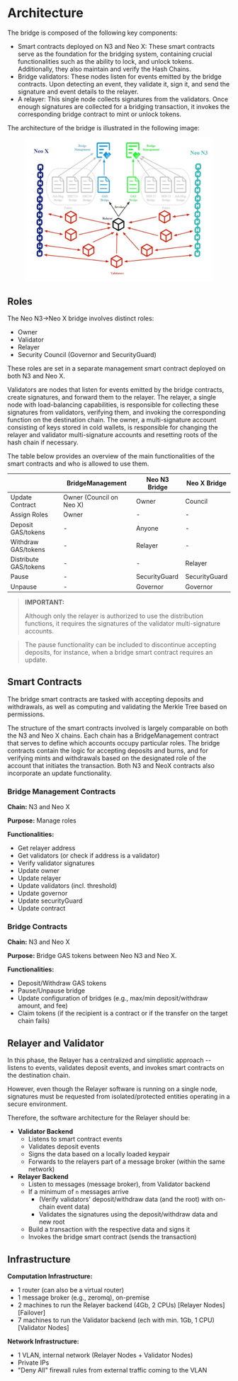 # Architecture

The bridge is composed of the following key components:

* Smart contracts deployed on N3 and Neo X: These smart contracts serve as the foundation for the bridging system, containing crucial functionalities such as the ability to lock, and unlock tokens. Additionally, they also maintain and verify the Hash Chains.
* Bridge validators:  These nodes listen for events emitted by the bridge contracts. Upon detecting an event, they validate it, sign it, and send the signature and event details to the relayer.&#x20;
* A relayer: This single node collects signatures from the validators. Once enough signatures are collected for a bridging transaction, it invokes the corresponding bridge contract to mint or unlock tokens.

The architecture of the bridge is illustrated in the following image:

<figure><img src="../../.gitbook/assets/NeoX-Bridge-Arch.png" alt=""><figcaption></figcaption></figure>

## Roles

The Neo N3->Neo X bridge involves distinct roles:

* Owner
* Validator
* Relayer
* Security Council (Governor and SecurityGuard)

These roles are set in a separate management smart contract deployed on both N3 and Neo X.

Validators are nodes that listen for events emitted by the bridge contracts, create signatures, and forward them to the relayer. The relayer, a single node with load-balancing capabilities, is responsible for collecting these signatures from validators, verifying them, and invoking the corresponding function on the destination chain. The owner, a multi-signature account consisting of keys stored in cold wallets, is responsible for changing the relayer and validator multi-signature accounts and resetting roots of the hash chain if necessary.

The table below provides an overview of the main functionalities of the smart contracts and who is allowed to use them.

|                       | BridgeManagement         | Neo N3 Bridge   | Neo X Bridge  |
| --------------------- | ------------------------ | --------------- | ------------- |
| Update Contract       | Owner (Council on Neo X) | Owner           | Council       |
| Assign Roles          | Owner                    | -               | -             |
| Deposit GAS/tokens    | -                        | Anyone          | -             |
| Withdraw GAS/tokens   | -                        | Relayer         | -             |
| Distribute GAS/tokens | -                        | -               | Relayer       |
| Pause                 | -                        | SecurityGuard   | SecurityGuard |
| Unpause               | -                        | Governor        | Governor      |

> **IMPORTANT:**
>
> Although only the relayer is authorized to use the distribution functions, it requires the signatures of the validator multi-signature accounts.

> The pause functionality can be included to discontinue accepting deposits, for instance, when a bridge smart contract requires an update.

## Smart Contracts

The bridge smart contracts are tasked with accepting deposits and withdrawals, as well as computing and validating the Merkle Tree based on permissions.

The structure of the smart contracts involved is largely comparable on both the N3 and Neo X chains. Each chain has a BridgeManagement contract that serves to define which accounts occupy particular roles. The bridge contracts contain the logic for accepting deposits and burns, and for verifying mints and withdrawals based on the designated role of the account that initiates the transaction. Both N3 and NeoX contracts also incorporate an update functionality.

### **Bridge Management Contracts**

**Chain:** N3 and Neo X&#x20;

**Purpose:** Manage roles&#x20;

**Functionalities:**

* Get relayer address
* Get validators (or check if address is a validator)
* Verify validator signatures
* Update owner
* Update relayer
* Update validators (incl. threshold)
* Update governor
* Update securityGuard
* Update contract

### **Bridge Contracts**

**Chain:** N3 and Neo X&#x20;

**Purpose:** Bridge GAS tokens between Neo N3 and Neo X.&#x20;

**Functionalities:**

* Deposit/Withdraw GAS tokens
* Pause/Unpause bridge
* Update configuration of bridges (e.g., max/min deposit/withdraw amount, and fee)
* Claim tokens (if the recipient is a contract or if the transfer on the target chain fails)

## Relayer and Validator

In this phase, the Relayer has a centralized and simplistic approach -- listens to events, validates deposit events, and invokes smart contracts on the destination chain.

However, even though the Relayer software is running on a single node, signatures must be requested from isolated/protected entities operating in a secure environment.

Therefore, the software architecture for the Relayer should be:

* **Validator Backend**
  * Listens to smart contract events
  * Validates deposit events
  * Signs the data based on a locally loaded keypair
  * Forwards to the relayers part of a message broker (within the same network)
* **Relayer Backend**
  * Listen to messages (message broker), from Validator backend
  * If a minimum of `n` messages arrive
    * (Verify validators' deposit/withdraw data (and the root) with on-chain event data)
    * Validates the signatures using the deposit/withdraw data and new root
  * Build a transaction with the respective data and signs it
  * Invokes the bridge smart contract (sends the transaction)

## Infrastructure

**Computation Infrastructure:**

* 1 router (can also be a virtual router)
* 1 message broker (e.g., zeromq), on-premise
* 2 machines to run the Relayer backend (4Gb, 2 CPUs) \[Relayer Nodes] \[Failover]
* 7 machines to run the Validator backend (ech with min. 1Gb, 1 CPU) \[Validator Nodes]

**Network Infrastructure:**

* 1 VLAN, internal network (Relayer Nodes + Validator Nodes)
* Private IPs
* "Deny All" firewall rules from external traffic coming to the VLAN
